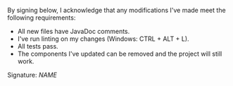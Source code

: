 By signing below, I acknowledge that any modifications I've made meet the following requirements:
- All new files have JavaDoc comments.
- I've run linting on my changes (Windows: CTRL + ALT + L).
- All tests pass.
- The components I've updated can be removed and the project will still work.

Signature: *NAME*
